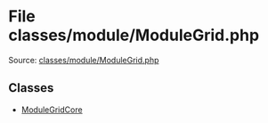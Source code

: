 File classes/module/ModuleGrid.php
=========

Source: [classes/module/ModuleGrid.php](https://github.com/PrestaShop/PrestaShop/blob/1.6.1.2/classes/module/ModuleGrid.php)


Classes
-------

* [ModuleGridCore](class.ModuleGridCore.md)

